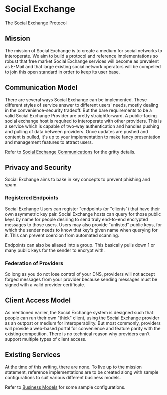 # Social Exchange
The Social Exchange Protocol

## Mission
The mission of Social Exchange is to create a medium for social networks to interoperate.  We aim to build a protocol and reference implementations so robust that free market Social Exchange services will become as prevalent as E-Mail and that large existing social network operators will be compelled to join this open standard in order to keep its user base.

## Communication Model
There are several ways Social Exchange can be implemented.  These different styles of service answer to different users' needs, mostly dealing in the convenience-security tradeoff.  But the bare requirements to be a valid Social Exchange Provider are pretty straightforward.  A public-facing social exchange host is required to interoperate with other providers.  This is a service which is capable of two-way authentication and handles pushing and pulling of data between providers.  Once updates are pushed and content is pulled, it's up to your implementation to make fancy presentation and management features to attract users.

Refer to [Social Exchange Communications](./doc/social-exchange-communications.md) for the gritty details.

## Privacy and Security
Social Exchange aims to bake in key concepts to prevent phishing and spam.

### Registered Endpoints
Social Exchange Users can register "endpoints (or "clients") that have their own asymmetric key pair.  Social Exchange hosts can query for those public keys by name for people desiring to send truly end-to-end encrypted messages to those users.  Users may also provide "unlisted" public keys, for which the sender needs to know that key's given name when querying for it.  This can prevent coercion from automated scanning.

Endpoints can also be aliased into a group.  This basically pulls down 1 or many public keys for the sender to encrypt with.

### Federation of Providers
So long as you do not lose control of your DNS, providers will not accept forged messages from your provider because sending messages must be signed with a valid provider certificate.

## Client Access Model
As mentioned earlier, the Social Exchange system is designed such that people can run their own "thick" client, using the Social Exchange provider as an outpost or medium for interoperability.  But most commonly, providers will provide a web-based portal for convenience and feature parity with the existing competition.  There is no technical reason why providers can't support multiple types of client access.

## Existing Services
At the time of this writing, there are none.  To live up to the mission statement, reference implementations are to be created along with sample configurations to suit various different business models.

Refer to [Business Models](./doc/business-models.md) for some sample configurations.

